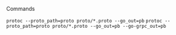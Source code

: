 Commands

`protoc --proto_path=proto proto/*.proto --go_out=pb`
`protoc --proto_path=proto proto/*.proto --go_out=pb --go-grpc_out=pb`
